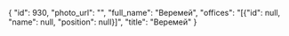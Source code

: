 {
    "id": 930,
    "photo_url": "",
    "full_name": "Веремей",
    "offices": "[{\"id\": null, \"name\": null, \"position\": null}]",
    "title": "Веремей"
}